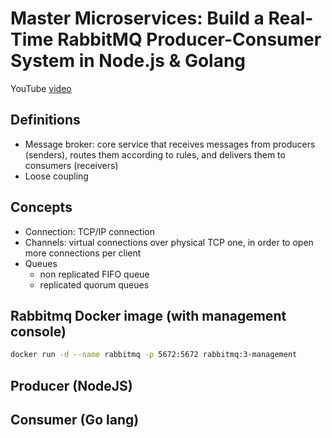 # Master Microservices: Build a Real-Time RabbitMQ Producer-Consumer System in Node.js & Golang

YouTube [video](https://www.youtube.com/watch?v=BYkBTdeS114)

## Definitions

- Message broker: core service that receives messages from producers (senders), routes them according to rules, and delivers them to consumers (receivers)
- Loose coupling

## Concepts

- Connection: TCP/IP connection
- Channels: virtual connections over physical TCP one, in order to open more connections per client
- Queues
  - non replicated FIFO queue
  - replicated quorum queues

## Rabbitmq Docker image (with management console)

```sh
docker run -d --name rabbitmq -p 5672:5672 rabbitmq:3-management
```


## Producer (NodeJS)

## Consumer (Go lang)
